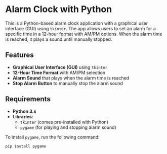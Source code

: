# Alarm Clock with Python

This is a Python-based alarm clock application with a graphical user interface (GUI) using `tkinter`. The app allows users to set an alarm for a specific time in a 12-hour format with AM/PM options. When the alarm time is reached, it plays a sound until manually stopped.

## Features

- **Graphical User Interface (GUI)** using `tkinter`
- **12-Hour Time Format** with AM/PM selection
- **Alarm Sound** that plays when the alarm time is reached
- **Stop Alarm Button** to manually stop the alarm sound

## Requirements

- **Python 3.x**
- **Libraries**:
  - `tkinter` (comes pre-installed with Python)
  - `pygame` (for playing and stopping alarm sound)
  
To install `pygame`, run the following command:

```bash
pip install pygame
